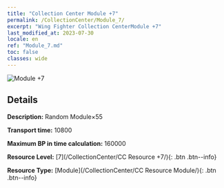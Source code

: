 ```yaml
---
title: "Collection Center Module +7"
permalink: /CollectionCenter/Module_7/
excerpt: "Wing Fighter Collection CenterModule +7"
last_modified_at: 2023-07-30
locale: en
ref: "Module_7.md"
toc: false
classes: wide
---
```



![Module +7](/images/cc/CC_Module_5.png)

## Details

  **Description:** Random Module×55

  **Transport time:** 10800

  **Maximum BP in time calculation:** 160000

  **Resource Level:** [7](/CollectionCenter/CC Resource +7/){: .btn .btn--info}

  **Resource Type:** [Module](/CollectionCenter/CC Resource Module/){: .btn .btn--info}

